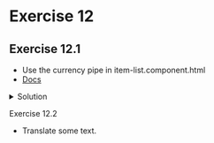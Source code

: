# Exercise 12

## Exercise 12.1

- Use the currency pipe in item-list.component.html
- [Docs](https://angular.io/api/common/CurrencyPipe)

<details><summary>Solution</summary>

- item-list.component.html

```html
<ul>
  <li *ngFor="let item of items">{{item?.name}}
    <span *ngIf="item!.price">
      {{item!.price | currency:'EUR':true}}
    </span>
  </li>
</ul>
```

- app.module.ts

```typescript
import { BrowserModule } from "@angular/platform-browser";
import { NgModule, LOCALE_ID } from "@angular/core";

import { AppRoutingModule } from "./app-routing.module";
import { AppComponent } from "./app.component";
import { BrowserAnimationsModule } from "@angular/platform-browser/animations";
import { CoreModule } from "./core/core.module";
import localeDe from "@angular/common/locales/de";
import { registerLocaleData } from "@angular/common";

registerLocaleData(localeDe, "de");

@NgModule({
  declarations: [AppComponent],
  imports: [
    BrowserModule,
    AppRoutingModule,
    BrowserAnimationsModule,
    CoreModule
  ],
  providers: [
    {
      provide: LOCALE_ID,
      useValue: "de-DE"
    }
  ],
  bootstrap: [AppComponent]
})
export class AppModule {}
```

</details>

Exercise 12.2

- Translate some text.
